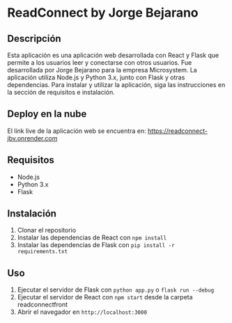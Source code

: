 # ReadConnect by Jorge Bejarano

## Descripción
Esta aplicación es una aplicación web desarrollada con React y Flask que permite a los usuarios leer y conectarse con otros usuarios. Fue desarrollada por Jorge Bejarano para la empresa Microsystem. La aplicación utiliza Node.js y Python 3.x, junto con Flask y otras dependencias. Para instalar y utilizar la aplicación, siga las instrucciones en la sección de requisitos e instalación.

## Deploy en la nube
El link live de la aplicación web se encuentra en:
https://readconnect-jbv.onrender.com

## Requisitos
- Node.js
- Python 3.x
- Flask

## Instalación
1. Clonar el repositorio
2. Instalar las dependencias de React con `npm install`
3. Instalar las dependencias de Flask con `pip install -r requirements.txt`

## Uso
1. Ejecutar el servidor de Flask con `python app.py` o `flask run --debug`
2. Ejecutar el servidor de React con `npm start` desde la carpeta readconnectfront
3. Abrir el navegador en `http://localhost:3000`
